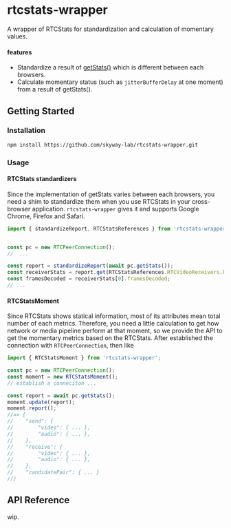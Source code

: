 # rtcstats-wrapper
A wrapper of RTCStats for standardization and calculation of momentary values.

#### features

- Standardize a result of [getStats()](https://w3c.github.io/webrtc-stats/) which is different between each browsers.
- Calculate momentary status (such as `jitterBufferDelay` at one moment) from a result of getStats().

## Getting Started
### Installation
```bash
npm install https://github.com/skyway-lab/rtcstats-wrapper.git
```

### Usage
#### RTCStats standardizers
Since the implementation of getStats varies between each browsers, you need a shim to standardize them when you use RTCStats in your cross-browser application.
`rtcstats-wrapper` gives it and supports Google Chrome, Firefox and Safari.

```javascript
import { standardizeReport, RTCStatsReferences } from 'rtcstats-wrapper';


const pc = new RTCPeerConnection();
//  ...

const report = standardizeReport(await pc.getStats());
const receiverStats = report.get(RTCStatsReferences.RTCVideoReceivers.key);
const framesDecoded = receiverStats[0].framesDecoded;
// ...
```

#### RTCStatsMoment
Since RTCStats shows statical information, most of its attributes mean total number of each metrics.
Therefore, you need a little calculation to get how network or media pipeline perform at that moment, so we provide the API to get the momentary metrics based on the RTCStats.
After established the connection with `RTCPeerConnection`, then like

```javascript
import { RTCStatsMoment } from 'rtcstats-wrapper';

const pc = new RTCPeerConnection();
const moment = new RTCStatsMoment();
// establish a conneciton ...

const report = await pc.getStats();
moment.update(report);
moment.report();
//=> {
//    "send": {
//        "video": { ... },
//        "audio": { ... },
//    },
//    "receive": {
//        "video": { ... },
//        "audio": { ... },
//    },
//    "candidatePair": { ... }
//}
```

## API Reference
wip.

